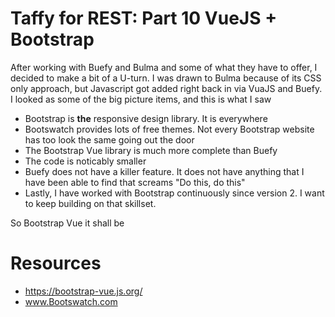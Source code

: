 # Taffy for REST: Part 10 VueJS + Bootstrap

After working with Buefy and Bulma and some of what they have to offer, I decided to make a bit of a U-turn. I was drawn to Bulma because of its CSS only approach, but Javascript got added right back in via VuaJS and Buefy. I looked as some of the big picture items, and this is what I saw


- Bootstrap is **the** responsive design library. It is everywhere
- Bootswatch provides lots of free themes. Not every Bootstrap website has too look the same going out the door
- The Bootstrap Vue library is much more complete than Buefy
- The code is noticably smaller
- Buefy does not have a killer feature. It does not have anything that I have been able to find that screams "Do this, do this"
- Lastly, I have worked with Bootstrap continuously since version 2. I want to keep building on that skillset.

So Bootstrap Vue it shall be



# Resources

- https://bootstrap-vue.js.org/
- www.Bootswatch.com





